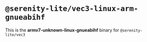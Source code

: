 # `@serenity-lite/vec3-linux-arm-gnueabihf`

This is the **armv7-unknown-linux-gnueabihf** binary for `@serenity-lite/vec3`
